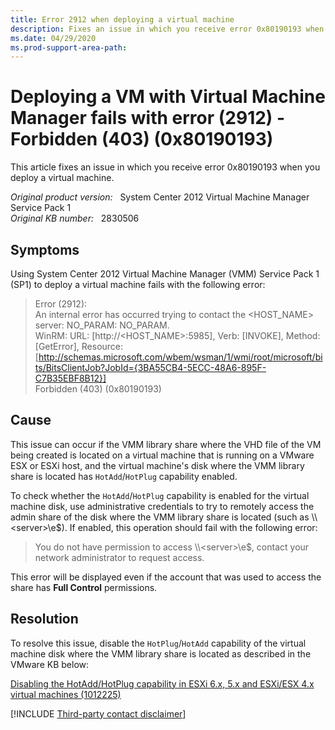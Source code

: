 ```yaml
---
title: Error 2912 when deploying a virtual machine
description: Fixes an issue in which you receive error 0x80190193 when you deploy a virtual machine.
ms.date: 04/29/2020
ms.prod-support-area-path:
---
```

# Deploying a VM with Virtual Machine Manager fails with error (2912) - Forbidden (403) (0x80190193)

This article fixes an issue in which you receive error 0x80190193 when you deploy a virtual machine.

_Original product version:_ &nbsp; System Center 2012 Virtual Machine Manager Service Pack 1  
_Original KB number:_ &nbsp; 2830506

## Symptoms

Using System Center 2012 Virtual Machine Manager (VMM) Service Pack 1 (SP1) to deploy a virtual machine fails with the following error:

> Error (2912):  
> An internal error has occurred trying to contact the \<HOST_NAME> server: NO_PARAM: NO_PARAM.  
> WinRM: URL: [http://<HOST_NAME>:5985], Verb: [INVOKE], Method: [GetError], Resource: [http://schemas.microsoft.com/wbem/wsman/1/wmi/root/microsoft/bits/BitsClientJob?JobId={3BA55CB4-5ECC-48A6-895F-C7B35EBF8B12}]  
> Forbidden (403) (0x80190193)

## Cause

This issue can occur if the VMM library share where the VHD file of the VM being created is located on a virtual machine that is running on a VMware ESX or ESXi host, and the virtual machine's disk where the VMM library share is located has `HotAdd`/`HotPlug` capability enabled.

To check whether the `HotAdd`/`HotPlug` capability is enabled for the virtual machine disk, use administrative credentials to try to remotely access the admin share of the disk where the VMM library share is located (such as \\\\\<server>\e$). If enabled, this operation should fail with the following error:

> You do not have permission to access \\\\\<server>\e$, contact your network administrator to request access.

This error will be displayed even if the account that was used to access the share has **Full Control** permissions.

## Resolution

To resolve this issue, disable the `HotPlug`/`HotAdd` capability of the virtual machine disk where the VMM library share is located as described in the VMware KB below:

[Disabling the HotAdd/HotPlug capability in ESXi 6.x, 5.x and ESXi/ESX 4.x virtual machines (1012225)](https://kb.vmware.com/s/article/1012225)

[!INCLUDE [Third-party contact disclaimer](../../includes/third-party-contact-disclaimer.md)]
